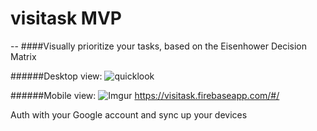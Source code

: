 # visitask MVP
--
####Visually prioritize your tasks, based on the Eisenhower Decision Matrix

######Desktop view:
![quicklook](http://i.imgur.com/Zm462l2.png)

######Mobile view:
![Imgur](http://i.imgur.com/VcBx8CK.png)
https://visitask.firebaseapp.com/#/

Auth with your Google account and sync up your devices
